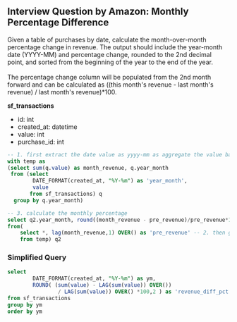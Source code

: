 ## Interview Question by Amazon: Monthly Percentage Difference

Given a table of purchases by date, calculate the month-over-month percentage change in revenue. 
The output should include the year-month date (YYYY-MM) and percentage change, rounded to the 2nd decimal point, and sorted from the beginning of the year to the end of the year.</br>
</br> The percentage change column will be populated from the 2nd month forward and can be calculated as ((this month's revenue - last month's revenue) / last month's revenue)*100.

<b> sf_transactions </b>
- id: int
- created_at: datetime
- value: int
- purchase_id: int

```SQL
-- 1. first extract the date value as yyyy-mm as aggregate the value based on month
with temp as 
(select sum(q.value) as month_revenue, q.year_month
 from (select 
        DATE_FORMAT(created_at, "%Y-%m") as 'year_month', 
        value
       from sf_transactions) q
  group by q.year_month)

-- 3. calculate the monthly percentage
select q2.year_month, round((month_revenue - pre_revenue)/pre_revenue*100,2) as 'revenue_diff_pct'
from(
    select *, lag(month_revenue,1) OVER() as 'pre_revenue' -- 2. then get the revenue from previous month
    from temp) q2
```

### Simplified Query
```sql
select 
        DATE_FORMAT(created_at, "%Y-%m") as ym, 
        ROUND( (sum(value) - LAG(sum(value)) OVER()) 
                / LAG(sum(value)) OVER() *100,2 ) as 'revenue_diff_pct'
from sf_transactions
group by ym
order by ym
```
